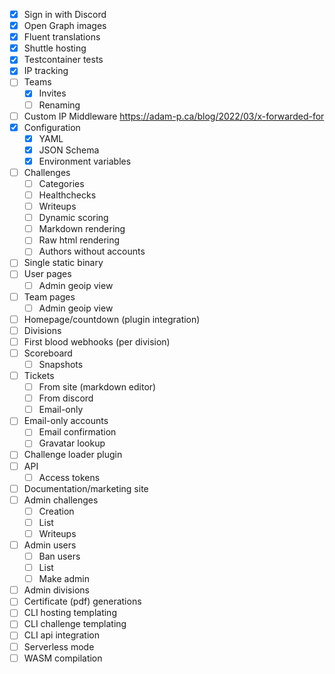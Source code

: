 - [x] Sign in with Discord
- [x] Open Graph images
- [x] Fluent translations
- [x] Shuttle hosting
- [x] Testcontainer tests
- [x] IP tracking
- [ ] Teams
  - [x] Invites
  - [ ] Renaming
- [ ] Custom IP Middleware https://adam-p.ca/blog/2022/03/x-forwarded-for
- [x] Configuration
  - [x] YAML
  - [x] JSON Schema
  - [x] Environment variables
- [ ] Challenges
  - [ ] Categories
  - [ ] Healthchecks
  - [ ] Writeups
  - [ ] Dynamic scoring
  - [ ] Markdown rendering
  - [ ] Raw html rendering
  - [ ] Authors without accounts
- [ ] Single static binary
- [ ] User pages
  - [ ] Admin geoip view
- [ ] Team pages
  - [ ] Admin geoip view
- [ ] Homepage/countdown (plugin integration)
- [ ] Divisions
- [ ] First blood webhooks (per division)
- [ ] Scoreboard
  - [ ] Snapshots
- [ ] Tickets
  - [ ] From site (markdown editor)
  - [ ] From discord
  - [ ] Email-only
- [ ] Email-only accounts
  - [ ] Email confirmation
  - [ ] Gravatar lookup
- [ ] Challenge loader plugin
- [ ] API
  - [ ] Access tokens
- [ ] Documentation/marketing site
- [ ] Admin challenges
  - [ ] Creation
  - [ ] List
  - [ ] Writeups
- [ ] Admin users
  - [ ] Ban users
  - [ ] List
  - [ ] Make admin
- [ ] Admin divisions
- [ ] Certificate (pdf) generations
- [ ] CLI hosting templating
- [ ] CLI challenge templating
- [ ] CLI api integration
- [ ] Serverless mode
- [ ] WASM compilation
